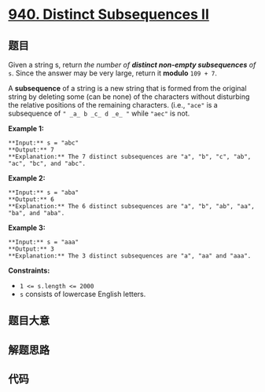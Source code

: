 # [940. Distinct Subsequences II](https://leetcode.com/problems/distinct-subsequences-ii)

## 题目

Given a string s, return _the number of **distinct non-empty subsequences**
of_ `s`. Since the answer may be very large, return it **modulo** `109 + 7`.

A **subsequence** of a string is a new string that is formed from the original
string by deleting some (can be none) of the characters without disturbing the
relative positions of the remaining characters. (i.e., `"ace"` is a
subsequence of `" _a_ b _c_ d _e_ "` while `"aec"` is not.



**Example 1:**

    
    
    **Input:** s = "abc"
    **Output:** 7
    **Explanation:** The 7 distinct subsequences are "a", "b", "c", "ab", "ac", "bc", and "abc".
    

**Example 2:**

    
    
    **Input:** s = "aba"
    **Output:** 6
    **Explanation:** The 6 distinct subsequences are "a", "b", "ab", "aa", "ba", and "aba".
    

**Example 3:**

    
    
    **Input:** s = "aaa"
    **Output:** 3
    **Explanation:** The 3 distinct subsequences are "a", "aa" and "aaa".
    



**Constraints:**

  * `1 <= s.length <= 2000`
  * `s` consists of lowercase English letters.


## 题目大意

## 解题思路

## 代码

```javascript

```
